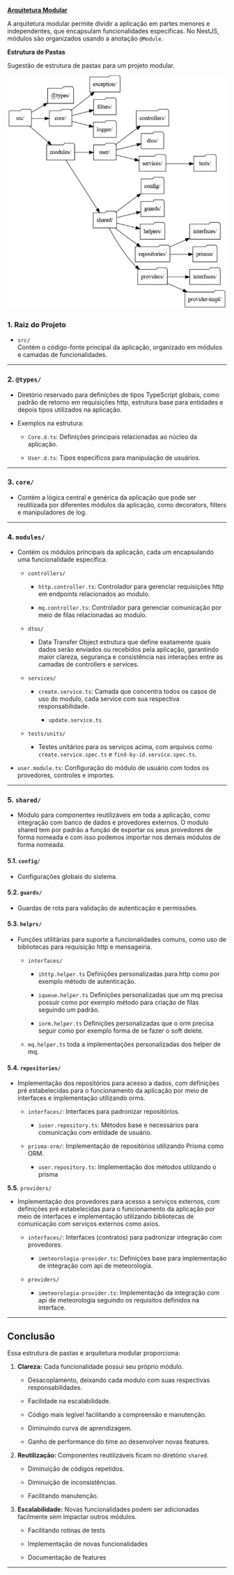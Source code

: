 [**Arquitetura Modular**](https://docs.nestjs.com/modules "https://docs.nestjs.com/modules")
    

A arquitetura modular permite dividir a aplicação em partes menores e independentes, que encapsulam funcionalidades específicas. No NestJS, módulos são organizados usando a anotação `@Module`.

 **Estrutura de Pastas**
   
Sugestão de estrutura de pastas para um projeto modular.

![folder-architecture.png](assets/folder-architecture.png)

### **1. Raiz do Projeto**

-   `src/`  
    Contém o código-fonte principal da aplicação, organizado em módulos e camadas de funcionalidades.
    

----------

### **2.** `@types/`

-   Diretório reservado para definições de tipos TypeScript globais, como padrão de retorno em requisições http, estrutura base para entidades e depois tipos utilizados na aplicação.
    
-   Exemplos na estrutura:
    
    -   `Core.d.ts`: Definições principais relacionadas ao núcleo da aplicação.
        
    -   `User.d.ts`: Tipos específicos para manipulação de usuários.
        

----------

### **3.** `core/`

-   Contém a lógica central e genérica da aplicação que pode ser reutilizada por diferentes módulos da aplicação, como decorators, filters e manipuladores de log.
    

----------

### **4.** `modules/`

-   Contém os módulos principais da aplicação, cada um encapsulando uma funcionalidade específica.
    
    -   `controllers/`
        
        -   `http.controller.ts`: Controlador para gerenciar requisições http em endpoints relacionados ao modulo.
            
        -   `mq.controller.ts`: Controlador para gerenciar comunicação por meio de filas relacionadas ao modulo.
            
    -   `dtos/`
        
        -   Data Transfer Object estrutura que define exatamente quais dados serão enviados ou recebidos pela aplicação, garantindo maior clareza, segurança e consistência nas interações entre as camadas de controllers e services.
            
    -   `services/`
        
        -   `create.service.ts`: Camada que concentra todos os casos de uso do modulo, cada service com sua respectiva responsabilidade.
            
            -   `update.service.ts`
                
    -   `tests/units/`
        
        -   Testes unitários para os serviços acima, com arquivos como `create.service.spec.ts` e `find-by-id.service.spec.ts`.
            
-   `user.module.ts`: Configuração do módulo de usuário com todos os provedores, controles e importes.

----------

### **5.** `shared/`

-   Módulo para componentes reutilizáveis em toda a aplicação, como integração com banco de dados e provedores externos. O modulo shared tem por padrão a função de exportar os seus provedores de forma nomeada e com isso podemos importar nos demais módulos de forma nomeada.
   

#### **5.1.** `config/`

-   Configurações globais do sistema.
    

#### **5.2.** `guards/`

-   Guardas de rota para validação de autenticação e permissões.
    

#### **5.3.** `helprs/`

-   Funções utilitárias para suporte a funcionalidades comuns, como uso de bibliotecas para requisição http e mensageiria.
    
    -   `interfaces/`
        
        -   `ihttp.helper.ts` Definições personalizadas para http como por exemplo método de autenticação.
            
        -   `iqueue.helper.ts` Definições personalizadas que um mq precisa possuir como por exemplo método para criação de filas seguindo um padrão.
            
        -   `iorm.helper.ts` Definições personalizadas que o orm precisa seguir como por exemplo forma de se fazer o soft delete.
            
    -   `mq.helper.ts` toda a implementações personalizadas dos helper de mq.
        

#### **5.4.** `repositories/`

-   Implementação dos repositórios para acesso a dados, com definições pré estabelecidas para o funcionamento da aplicação por meio de interfaces e implementação utilizando orms.
    
    -   `interfaces/`: Interfaces para padronizar repositórios.
        
        -   `iuser.repository.ts`: Métodos base e necessários para comunicação com entidade de usuário.
            
    -   `prisma-orm/`: Implementação de repositórios utilizando Prisma como ORM.
        
        -   `user.repository.ts`: Implementação dos métodos utilizando o prisma
            

**5.5.** `providers/`

-   Implementação dos provedores para acesso a serviços externos, com definições pré estabelecidas para o funcionamento da aplicação por meio de interfaces e implementação utilizando bibliotecas de comunicação com serviços externos como axios.
    
    -   `interfaces/`: Interfaces (contratos) para padronizar integração com provedores.
        
        -   `imeteorologia-provider.ts`: Definições base para implementação de integração com api de meteorologia.
            
    -   `providers/`
        
        -   `imeteorologia-provider.ts`: Implementação da integração com api de meteorologia seguindo os requisitos definidos na interface.
            

----------

## **Conclusão**

Essa estrutura de pastas e arquitetura modular proporciona:

1.  **Clareza:** Cada funcionalidade possui seu próprio módulo.
    
    -   Desacoplamento, deixando cada modulo com suas respectivas responsabilidades.
        
    -   Facilidade na escalabilidade.
        
    -   Código mais legível facilitando a compreensão e manutenção.
        
    -   Diminuindo curva de aprendizagem.
        
    -   Ganho de performance do time ao desenvolver novas features.
        
2.  **Reutilização:** Componentes reutilizáveis ficam no diretório `shared`.
    
    -   Diminuição de códigos repetidos.
        
    -   Diminuição de inconsistências.
        
    -   Facilitando manutenção.
        
3.  **Escalabilidade:** Novas funcionalidades podem ser adicionadas facilmente sem impactar outros módulos.
    
    -   Facilitando rotinas de tests
        
    -   Implementação de novas funcionalidades
        
    -   Documentação de features
        

----------
